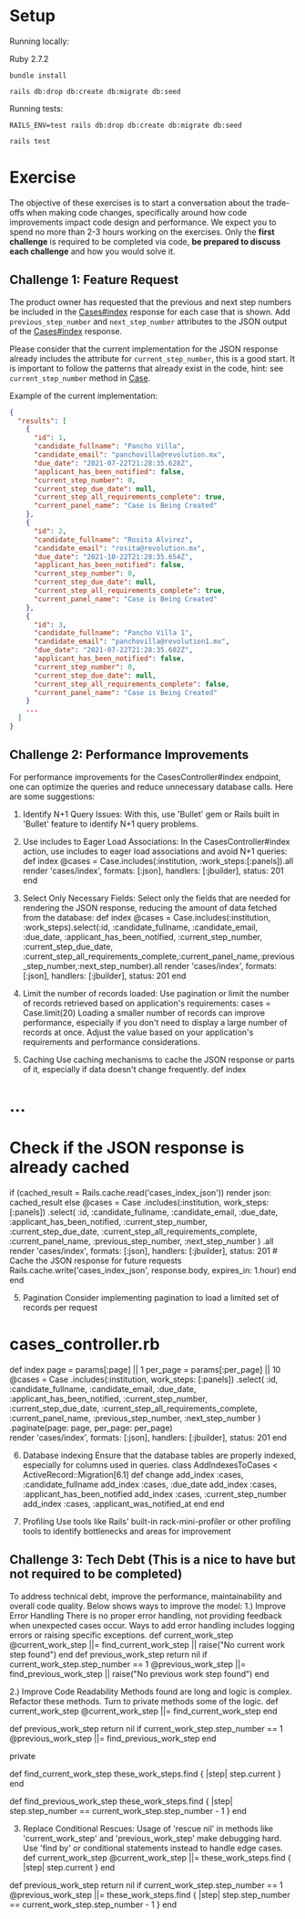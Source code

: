 # Setup

Running locally:

Ruby 2.7.2

```
bundle install
```

```
rails db:drop db:create db:migrate db:seed
```

Running tests:

```
RAILS_ENV=test rails db:drop db:create db:migrate db:seed
```

```
rails test
```

# Exercise

The objective of these exercises is to start a conversation about the trade-offs when making code changes, specifically
around how code improvements impact code design and performance. We expect you to spend no more than 2-3 hours working on the
exercises. Only the **first challenge** is required to be completed via code, **be prepared to discuss each challenge** and how you would solve it.

## Challenge 1: Feature Request

The product owner has requested that the previous and next step numbers be included in the [Cases#index](http://localhost:3000/cases)
response for each case that is shown. Add `previous_step_number` and `next_step_number` attributes to the JSON output of
the [Cases#index](http://localhost:3000/cases) response.

Please consider that the current implementation for the JSON response already includes the attribute for `current_step_number`,
this is a good start. It is important to follow the patterns that already exist in the code, hint: see `current_step_number` method in [Case](blob/main/app/models/case.rb).

Example of the current implementation:
```json
{
  "results": [
    {
      "id": 1,
      "candidate_fullname": "Pancho Villa",
      "candidate_email": "panchovilla@revolution.mx",
      "due_date": "2021-07-22T21:28:35.628Z",
      "applicant_has_been_notified": false,
      "current_step_number": 0,
      "current_step_due_date": null,
      "current_step_all_requirements_complete": true,
      "current_panel_name": "Case is Being Created"
    },
    {
      "id": 2,
      "candidate_fullname": "Rosita Alvirez",
      "candidate_email": "rosita@revolution.mx",
      "due_date": "2021-10-22T21:28:35.654Z",
      "applicant_has_been_notified": false,
      "current_step_number": 0,
      "current_step_due_date": null,
      "current_step_all_requirements_complete": true,
      "current_panel_name": "Case is Being Created"
    },
    {
      "id": 3,
      "candidate_fullname": "Pancho Villa 1",
      "candidate_email": "panchovilla@revolution1.mx",
      "due_date": "2021-07-22T21:28:35.682Z",
      "applicant_has_been_notified": false,
      "current_step_number": 0,
      "current_step_due_date": null,
      "current_step_all_requirements_complete": false,
      "current_panel_name": "Case is Being Created"
    }
    ...
  ]
}
```
## Challenge 2: Performance Improvements

For performance improvements for the CasesController#index endpoint, one can optimize the queries and reduce unnecessary database calls. Here are some suggestions: 

1. Identify N+1 Query Issues:
With this, use 'Bullet' gem or Rails built in 'Bullet' feature to identify N+1 query problems. 

2. Use includes to Eager Load Associations:
In the CasesController#index action, use includes to eager load associations and avoid N+1 queries: 
def index
  @cases = Case.includes(:institution, :work_steps:[:panels]).all
  render 'cases/index', formats: [:json], handlers: [:jbuilder], status: 201
end

2. Select Only Necessary Fields: 
Select only the fields that are needed for rendering the JSON response, reducing the amount of data fetched from the database:
def index
  @cases = Case.includes(:institution, :work_steps).select(:id, :candidate_fullname, :candidate_email, :due_date, :applicant_has_been_notified, :current_step_number, :current_step_due_date, :current_step_all_requirements_complete,:current_panel_name,:previous_step_number,:next_step_number).all
  render 'cases/index', formats: [:json], handlers: [:jbuilder], status: 201
end

3. Limit the number of records loaded:
Use pagination or limit the number of records retrieved based on application's requirements: 
cases = Case.limit(20)
Loading a smaller number of records can improve performance, especially if you don't need to display a large number of records at once.
Adjust the value based on your application's requirements and performance considerations.

4. Caching
Use caching mechanisms to cache the JSON response or parts of it, especially if data doesn't change frequently. 
def index
  # ...
  # Check if the JSON response is already cached
  if (cached_result = Rails.cache.read('cases_index_json'))
    render json: cached_result
  else
    @cases = Case
      .includes(:institution, work_steps: [:panels])
      .select(
        :id,
        :candidate_fullname,
        :candidate_email,
        :due_date,
        :applicant_has_been_notified,
        :current_step_number,
        :current_step_due_date,
        :current_step_all_requirements_complete,
        :current_panel_name,
        :previous_step_number,
        :next_step_number
      )
      .all
    render 'cases/index', formats: [:json], handlers: [:jbuilder], status: 201
    # Cache the JSON response for future requests
    Rails.cache.write('cases_index_json', response.body, expires_in: 1.hour)
  end
end

5. Pagination
Consider implementing pagination to load a limited set of records per request
# cases_controller.rb
def index
  page = params[:page] || 1
  per_page = params[:per_page] || 10
  @cases = Case
    .includes(:institution, work_steps: [:panels])
    .select(
      :id,
      :candidate_fullname,
      :candidate_email,
      :due_date,
      :applicant_has_been_notified,
      :current_step_number,
      :current_step_due_date,
      :current_step_all_requirements_complete,
      :current_panel_name,
      :previous_step_number,
      :next_step_number
    )
    .paginate(page: page, per_page: per_page)  
  render 'cases/index', formats: [:json], handlers: [:jbuilder], status: 201
end


6. Database indexing
Ensure that the database tables are properly indexed, especially for columns used in queries.
class AddIndexesToCases < ActiveRecord::Migration[6.1]
  def change
    add_index :cases, :candidate_fullname
    add_index :cases, :due_date
    add_index :cases, :applicant_has_been_notified
    add_index :cases, :current_step_number
    add_index :cases, :applicant_was_notified_at
  end
end


7. Profiling
Use tools like Rails' built-in rack-mini-profiler or other profiling tools to identify bottlenecks and areas for improvement

## Challenge 3: Tech Debt (This is a nice to have but not required to be completed)

To address technical debt, improve the performance, maintainability and overall code quality. Below shows ways to improve the model: 
1.) Improve Error Handling
There is no proper error handling, not providing feedback when unexpected cases occur. Ways to add error handling includes logging errors or raising specific exceptions. 
def current_work_step
  @current_work_step ||= find_current_work_step || raise("No current work step found")
end
def previous_work_step
  return nil if current_work_step.step_number == 1
  @previous_work_step ||= find_previous_work_step || raise("No previous work step found")
end

2.) Improve Code Readability
Methods found are long and logic is complex. Refactor these methods. Turn to private methods some of the logic. 
def current_work_step
  @current_work_step ||= find_current_work_step
end

def previous_work_step
  return nil if current_work_step.step_number == 1
  @previous_work_step ||= find_previous_work_step
end

private

def find_current_work_step
  these_work_steps.find { |step| step.current }
end

def find_previous_work_step
  these_work_steps.find { |step| step.step_number == current_work_step.step_number - 1 }
end

3. Replace Conditional Rescues: 
Usage of 'rescue nil' in methods like  'current_work_step' and 'previous_work_step' make debugging hard. Use 'find by' or conditional statements instead to handle edge cases. 
def current_work_step
  @current_work_step ||= these_work_steps.find { |step| step.current }
end

def previous_work_step
  return nil if current_work_step.step_number == 1
  @previous_work_step ||= these_work_steps.find { |step| step.step_number == current_work_step.step_number - 1 }
end
